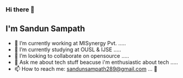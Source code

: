### Hi there 👋

## I'm Sandun Sampath 
<!--
**Buddalaz/Buddalaz** is a ✨ _special_ ✨ repository because its `README.md` (this file) appears on your GitHub profile.

Here are some ideas to get you started:
-->

- 🔭 I’m currently working at MISynergy Pvt. ..... 
- 🌱 I’m currently studying at OUSL & IJSE .....
- 👯 I’m looking to collaborate on opensource .....
- 💬 Ask me about tech stuff beacuse i'm enthusiastic about tech .....
- 📫 How to reach me: sandunsampath289@gmail.com ... :e-mail:

